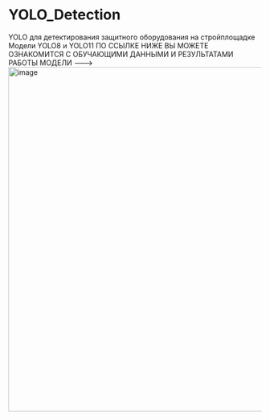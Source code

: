 # YOLO_Detection
YOLO для детектирования защитного оборудования на стройплощадке
Модели YOLO8 и YOLO11 
ПО ССЫЛКЕ НИЖЕ ВЫ МОЖЕТЕ ОЗНАКОМИТСЯ С ОБУЧАЮЩИМИ ДАННЫМИ И РЕЗУЛЬТАТАМИ РАБОТЫ МОДЕЛИ --->
<img width="682" height="685" alt="image" src="https://github.com/user-attachments/assets/3934da30-1cf1-4116-a385-b83ce04471ea" />

